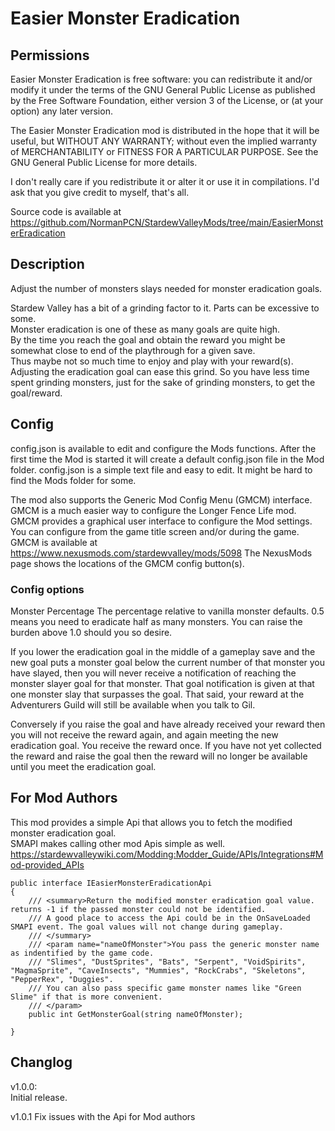 # Easier Monster Eradication

## Permissions

Easier Monster Eradication is free software: you can redistribute it and/or modify it under the terms of the GNU General Public License
as published by the Free Software Foundation, either version 3 of the License, or (at your option) any later version.

The Easier Monster Eradication mod is distributed in the hope that it will be useful, but WITHOUT ANY WARRANTY;
without even the implied warranty of MERCHANTABILITY or FITNESS FOR A PARTICULAR PURPOSE.
See the GNU General Public License for more details.

I don't really care if you redistribute it or alter it or use it in compilations.
I'd ask that you give credit to myself, that's all.

Source code is available at https://github.com/NormanPCN/StardewValleyMods/tree/main/EasierMonsterEradication

## Description
Adjust the number of monsters slays needed for monster eradication goals.

Stardew Valley has a bit of a grinding factor to it. Parts can be excessive to some.  
Monster eradication is one of these as many goals are quite high.  
By the time you reach the goal and obtain the reward you might be somewhat close to end of the playthrough for a given save.  
Thus maybe not so much time to enjoy and play with your reward(s).  
Adjusting the eradication goal can ease this grind. So you have less time spent grinding monsters, just for the sake of grinding monsters, to get the goal/reward.

## Config

config.json is available to edit and configure the Mods functions.
 After the first time the Mod is started it will create a default config.json file in the Mod folder.
 config.json is a simple text file and easy to edit. It might be hard to find the Mods folder for some.

The mod also supports the Generic Mod Config Menu (GMCM) interface.
GMCM is a much easier way to configure the Longer Fence Life mod.
GMCM provides a graphical user interface to configure the Mod settings.
You can configure from the game title screen and/or during the game.
GMCM is available at https://www.nexusmods.com/stardewvalley/mods/5098
The NexusMods page shows the locations of the GMCM config button(s).

### Config options

Monster Percentage
The percentage relative to vanilla monster defaults. 0.5 means you need to eradicate half as many monsters. You can raise the burden above 1.0 should you so desire.

If you lower the eradication goal in the middle of a gameplay save and the new goal puts a monster goal below the current number of that monster you have slayed, then you will never receive a notification of reaching the monster slayer goal for that monster. That goal notification is given at that one monster slay that surpasses the goal. That said, your reward at the Adventurers Guild will still be available when you talk to Gil.

Conversely if you raise the goal and have already received your reward then you will not receive the reward again, and again meeting the new eradication goal. You receive the reward once. If you have not yet collected the reward and raise the goal then the reward will no longer be available until you meet the eradication goal.

## For Mod Authors

This mod provides a simple Api that allows you to fetch the modified monster eradication goal.  
SMAPI makes calling other mod Apis simple as well. https://stardewvalleywiki.com/Modding:Modder_Guide/APIs/Integrations#Mod-provided_APIs

    public interface IEasierMonsterEradicationApi
    {
        /// <summary>Return the modified monster eradication goal value. returns -1 if the passed monster could not be identified.
        /// A good place to access the Api could be in the OnSaveLoaded SMAPI event. The goal values will not change during gameplay.
        /// </summary>
        /// <param name="nameOfMonster">You pass the generic monster name as indentified by the game code.
        /// "Slimes", "DustSprites", "Bats", "Serpent", "VoidSpirits", "MagmaSprite", "CaveInsects", "Mummies", "RockCrabs", "Skeletons", "PepperRex", "Duggies".
        /// You can also pass specific game monster names like "Green Slime" if that is more convenient.
        /// </param>
        public int GetMonsterGoal(string nameOfMonster);

    }


## Changlog

v1.0.0:  
 Initial release. 

 v1.0.1
 Fix issues with the Api for Mod authors

